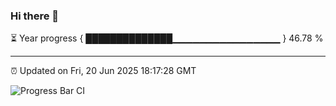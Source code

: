 ### Hi there 👋

⏳ Year progress { ██████████████▁▁▁▁▁▁▁▁▁▁▁▁▁▁▁▁ } 46.78 %

---

⏰ Updated on Fri, 20 Jun 2025 18:17:28 GMT

![Progress Bar CI](https://github.com/code-lakshay/GitHub-Actions-Demo/workflows/Progress%20Bar%20CI/badge.svg)
